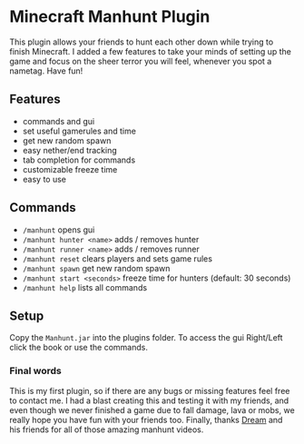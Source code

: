 
# Minecraft Manhunt Plugin
This plugin allows your friends to hunt each other down while trying to finish Minecraft. I added a few features to take your minds of setting up the game and focus on the sheer terror you will feel, whenever you spot a nametag. Have fun!

## Features

- commands and gui
- set useful gamerules and time
- get new random spawn
- easy nether/end tracking
- tab completion for commands
- customizable freeze time
- easy to use

## Commands

- `/manhunt` opens gui
- `/manhunt hunter <name>` adds / removes hunter
- `/manhunt runner <name>` adds / removes runner
- `/manhunt reset` clears players and sets game rules
- `/manhunt spawn` get new random spawn
- `/manhunt start <seconds>` freeze time for hunters (default: 30 seconds)
- `/manhunt help` lists all commands

## Setup
Copy the `Manhunt.jar` into the plugins folder.
To access the gui Right/Left click the book or use the commands.

### Final words
This is my first plugin, so if there are any bugs or missing features feel free to contact me.
I had a blast creating this and testing it with my friends, and even though we never finished a game due to fall damage, lava or mobs, we really hope you have fun with your friends too.
Finally, thanks [Dream](https://www.youtube.com/c/dream) and his friends for all of those amazing manhunt videos.